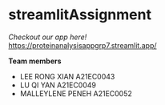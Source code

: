 # streamlitAssignment
*Checkout our app here!* <br>
https://proteinanalysisappgrp7.streamlit.app/ <br>

**Team members** <br>
- LEE RONG XIAN A21EC0043
- LU QI YAN A21EC0049
- MALLEYLENE PENEH A21EC0052
